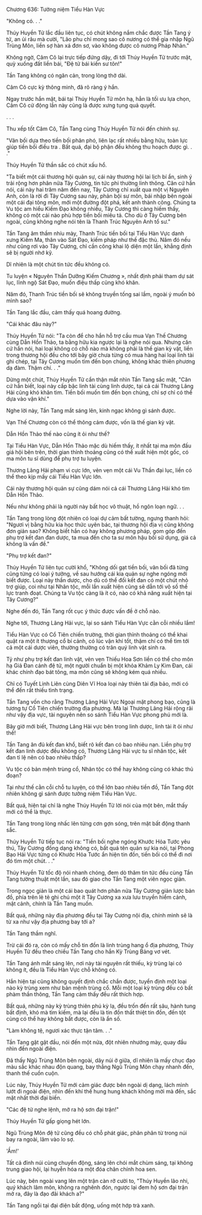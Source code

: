 




Chương 636: Tưởng niệm Tiểu Hàn Vực


"Không có. . ."

Thúy Huyền Tử lắc đầu liên tục, có chút không nắm chắc được Tần Tang ý tứ, an ủi râu mà cười, "Lão phu chỉ mong sao cô nương có thể gia nhập Ngũ Trùng Môn, liền sợ hàn xá đơn sơ, vào không được cô nương Pháp Nhãn."

Không ngờ, Câm Cô lại trực tiếp đứng dậy, đi tới Thúy Huyền Tử trước mặt, quỳ xuống đất liền bái, "Đệ tử bái kiến sư tôn!"

Tần Tang không có ngăn cản, trong lòng thở dài.

Câm Cô cực kỳ thông minh, đã rõ ràng ý hắn.

Ngay trước hắn mặt, bái tại Thúy Huyền Tử môn hạ, hẳn là tối ưu lựa chọn, Câm Cô cử động lần này cũng là được xưng tụng quả quyết.

. . .

Thu xếp tốt Câm Cô, Tần Tang cùng Thúy Huyền Tử nói đến chính sự.

"Vãn bối dựa theo tiền bối phân phó, liên lạc rất nhiều bằng hữu, toàn lực giúp tiền bối điều tra . Bất quá, đại bộ phận đều không thu hoạch được gì. . ."

Thúy Huyền Tử thần sắc có chút xấu hổ.

"Ta biết một cái thương hội quản sự, cái này thương hội lai lịch bí ẩn, sinh ý trải rộng hơn phân nửa Tây Cương, tin tức phi thường linh thông. Căn cứ hắn nói, cái này hai trăm năm đến nay, Tây Cương chỉ xuất qua một vị Nguyên Anh, còn là rời đi Tây Cương sau này, phản bội sư môn, bái nhập bên ngoài một cái đại tông môn, mới một đường đột phá, kết anh thành công. Chúng ta Vu tộc am hiểu Kiếm Đạo không nhiều, Tây Cương thì càng hiếm thấy, không có một cái nào phù hợp tiền bối miêu tả. Cho dù ở Tây Cương bên ngoài, cũng không nghe nói tên là Thanh Trúc Nguyên Anh tổ sư."

Tần Tang âm thầm nhíu mày, Thanh Trúc tiền bối tại Tiểu Hàn Vực danh xưng Kiếm Ma, thân vào Sát Đạo, kiếm pháp như thế đặc thù. Năm đó nếu như cũng rơi vào Tây Cương, chỉ cần công khai lộ diện một lần, khẳng định sẽ bị người nhớ kỹ.

Dĩ nhiên là một chút tin tức đều không có.

Tu luyện « Nguyên Thần Dưỡng Kiếm Chương », nhất định phải tham dự sát lục, lĩnh ngộ Sát Đạo, muốn điệu thấp cũng khó khăn.

Năm đó, Thanh Trúc tiền bối sẽ không truyền tống sai lầm, ngoài ý muốn bỏ mình sao?

Tần Tang lắc đầu, cảm thấy quá hoang đường.

"Cái khác đâu này?"

Thúy Huyền Tử nói: "Ta còn để cho hắn hỗ trợ cầu mua Vạn Thế Chương cùng Dẫn Hồn Thảo, ta bằng hữu kia ngược lại là nghe nói qua. Nhưng căn cứ hắn nói, hai loại không có chỗ nào mà không phải là thế gian kỳ vật, liền trong thương hội đều cho tới bây giờ chưa từng có mua hàng hai loại linh tài ghi chép, tại Tây Cương muốn tìm đến bọn chúng, không khác thiên phương dạ đàm. Thậm chí. . ."

Dừng một chút, Thúy Huyền Tử cẩn thận mắt nhìn Tần Tang sắc mặt, "Căn cứ hắn biết, loại này cấp bậc linh tài cùng linh dược, tại cả cái Thương Lãng Hải cũng khó khăn tìm. Tiền bối muốn tìm đến bọn chúng, chỉ sợ chỉ có thể dựa vào vận khí."

Nghe lời này, Tần Tang mắt sáng lên, kinh ngạc không gì sánh được.

Vạn Thế Chương còn có thể thông cảm được, vốn là thế gian kỳ vật.

Dẫn Hồn Thảo thế nào cũng ít ỏi như thế?

Tại Tiểu Hàn Vực, Dẫn Hồn Thảo mặc dù hiếm thấy, ít nhất tại ma môn đấu giá hội bên trên, thời gian thỉnh thoảng cũng có thể xuất hiện một gốc, có ma môn tu sĩ dùng để phụ trợ tu luyện.

Thương Lãng Hải phạm vi cực lớn, vẻn vẹn một cái Vu Thần đại lục, liền có thể theo kịp mấy cái Tiểu Hàn Vực lớn.

Cái này thương hội quản sự cũng dám nói cả cái Thương Lãng Hải khó tìm Dẫn Hồn Thảo.

Nếu như không phải là người này bất học vô thuật, hồ ngôn loạn ngữ. . .

Tần Tang trong lòng đột nhiên có loại dự cảm bất tường, ngưng thanh hỏi: "Ngươi vị bằng hữu kia học thức uyên bác, tại thương hội địa vị cũng không đơn giản sao? Không biết hắn có hay không phương pháp, gom góp đến phụ trợ kết đan đan dược, ta mua đến cho ta sư môn hậu bối sử dụng, giá cả không là vấn đề."

"Phụ trợ kết đan?"

Thúy Huyền Tử liên tục cười khổ, "Không dối gạt tiền bối, vãn bối đã từng cũng từng có loại ý tưởng, về sau hướng cái kia quản sự nghe ngóng mới biết được. Loại này thần dược, cho dù có thể đối kết đan có một chút nhỏ trợ giúp, coi như tại Nhân tộc, mỗi lần xuất hiện cũng sẽ dẫn tới vô số thế lực tranh đoạt. Chúng ta Vu tộc càng là ít có, nào có khả năng xuất hiện tại Tây Cương?"

Nghe đến đó, Tần Tang rốt cục ý thức được vấn đề ở chỗ nào.

Nghe tới, Thương Lãng Hải vực, lại so sánh Tiểu Hàn Vực cằn cỗi nhiều lắm!

Tiểu Hàn Vực có Cổ Tiên chiến trường, thời gian thỉnh thoảng có thể khai quật ra một ít thượng cổ bí cảnh, có lúc vận khí tốt, thậm chí có thể tìm tới cả một cái dược viên, thường thường có trân quý linh vật sinh ra.

Tỷ như phụ trợ kết đan linh vật, vẻn vẹn Thiếu Hoa Sơn liền có thể cho môn hạ Giả Đan cảnh đệ tử, một người chuẩn bị một khỏa Khảm Ly Kim Đan, cái khác chính đạo bát tông, ma môn cũng sẽ không kém quá nhiều.

Chỉ có Tuyết Linh Liên cùng Diên Vĩ Hoa loại này thiên tài địa bảo, mới có thể đến rất thiếu tình trạng.

Tần Tang vốn cho rằng Thương Lãng Hải Vực Ngoại mặt phong bạo, cũng là tương tự Cổ Tiên chiến trường địa phương. Mà lại Thương Lãng Hải rộng rãi như vậy địa vực, tài nguyên nên so sánh Tiểu Hàn Vực phong phú mới là.

Bây giờ mới biết, Thương Lãng Hải vực bên trong linh dược, linh tài ít ỏi như thế!

Tần Tang ăn đủ kết đan khổ, biết rõ kết đan có bao nhiêu nạn. Liền phụ trợ kết đan linh dược đều không có, Thương Lãng Hải vực tu sĩ nhân tộc, kết đan tỉ lệ nên có bao nhiêu thấp?

Vu tộc có bản mệnh trùng cổ, Nhân tộc có thể hay không cũng có khác thủ đoạn?

Tại như thế cằn cỗi chỗ tu luyện, có thể lớn bao nhiêu tiền đồ, Tần Tang đột nhiên không gì sánh được tưởng niệm Tiểu Hàn Vực.

Bất quá, hiện tại chỉ là nghe Thúy Huyền Tử lời nói của một bên, mắt thấy mới có thể là thực.

Tần Tang trong lòng nhấc lên từng cơn gợn sóng, trên mặt bất động thanh sắc.

Thúy Huyền Tử tiếp tục nói ra: "Tiền bối nghe ngóng Khước Hỏa Tước yêu thú, Tây Cương đồng dạng không có, bất quá tên quản sự kia nói, tại Phong Bạo Hải Vực từng có Khước Hỏa Tước ẩn hiện tin đồn, tiền bối có thể đi nơi đó tìm một chút. . ."

Thúy Huyền Tử tốc độ nói nhanh chóng, đem dò thăm tin tức đều cùng Tần Tang tường thuật một lần, sau đó giao cho Tần Tang một viên ngọc giản.

Trong ngọc giản là một cái bao quát hơn phân nửa Tây Cương giản lược bản đồ, phía trên lẻ tẻ ghi chú một ít Tây Cương xa xưa lưu truyền hiểm cảnh, mật cảnh, chính là Tần Tang muốn.

Bất quá, những này địa phương đều tại Tây Cương nội địa, chính mình sẽ là từ xa như vậy địa phương bay tới a?

Tần Tang thầm nghĩ.

Trừ cái đó ra, còn có mấy chỗ tin đồn là linh trùng hang ổ địa phương, Thúy Huyền Tử đều theo chiếu Tần Tang cho hắn Kỳ Trùng Bảng vơ vét.

Tần Tang ánh mắt sáng lên, nơi này tài nguyên rất thiếu, kỳ trùng lại có không ít, đều là Tiểu Hàn Vực chỗ không có.

Hắn hiện tại cũng không quyết định chắc chắn được, tuyển định một loại nào kỳ trùng xem như bản mệnh trùng cổ. Mỗi một loại kỳ trùng đều có bất phàm thần thông, Tần Tang cảm thấy đều rất thích hợp.

Bất quá, những này kỳ trùng thiên phú kỳ lạ, đều trốn đến rất sâu, hành tung bất định, khó mà tìm kiếm, mà lại đều là tin đồn thất thiệt tin đồn, đến tột cùng có thể hay không bắt được, còn là ẩn số.

"Làm không tệ, ngươi xác thực tận tâm. . ."

Tần Tang gật gật đầu, nói đến một nửa, đột nhiên nhướng mày, quay đầu nhìn đến ngoài điện.

Đã thấy Ngũ Trùng Môn bên ngoài, dãy núi ở giữa, dĩ nhiên là mấy chục đạo màu sắc khác nhau độn quang, bay thẳng Ngũ Trùng Môn chạy nhanh đến, thanh thế cuồn cuộn.

Lúc này, Thúy Huyền Tử mới cảm giác được bên ngoài dị dạng, lách mình lướt đi ngoài điện, nhìn đến khí thế hung hung khách không mời mà đến, sắc mặt nhất thời đại biến.

"Các đệ tử nghe lệnh, mở ra hộ sơn đại trận!"

Thúy Huyền Tử gấp giọng hét lớn.

Ngũ Trùng Môn đệ tử cũng đều có chỗ phát giác, phân phân từ trong núi bay ra ngoài, lâm vào lo sợ.

'Ầm!'

Tất cả đỉnh núi cùng chuyển động, sáng lên chói mắt chùm sáng, tại không trung giao hội, lại huyễn hóa ra một đóa chân chính hoa sen.

Lúc này, bên ngoài vang lên một trận càn rỡ cười to, "Thúy Huyền lão nhi, quý khách lâm môn, không ra nghênh đón, ngược lại đem hộ sơn đại trận mở ra, đây là đạo đãi khách a?"

Tần Tang ngồi tại đại điện bất động, uống một hớp trà xanh.




